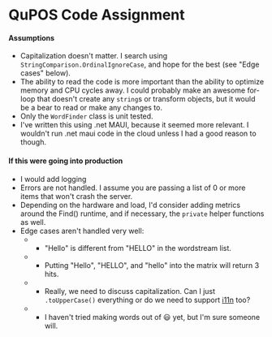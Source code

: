 ﻿# QuPOS Code Assignment

#### Assumptions
* Capitalization doesn't matter. I search using `StringComparison.OrdinalIgnoreCase`, and hope for the best (see "Edge cases" below).
* The ability to read the code is more important than the ability to optimize memory and CPU cycles away. I could probably make an awesome for-loop that doesn't create any `string`s or transform objects, but it would be a bear to read or make any changes to.
* Only the `WordFinder` class is unit tested.
* I've written this using .net MAUI, because it seemed more relevant. I wouldn't run .net maui code in the cloud unless I had a good reason to though.

#### If this were going into production
* I would add logging
* Errors are not handled. I assume you are passing a list of 0 or more items that won't crash the server.
* Depending on the hardware and load, I'd consider adding metrics around the Find() runtime, and if necessary, the `private` helper functions as well.
* Edge cases aren't handled very well:
	* * "Hello" is different from "HELLO" in the wordstream list.
	* * Putting "Hello", "HELLO", and "hello" into the matrix will return 3 hits.
	* * Really, we need to discuss capitalization. Can I just `.toUpperCase()` everything or do we need to support [i11n](https://www.moserware.com/2008/02/does-your-code-pass-turkey-test.html) too?
	* * I haven't tried making words out of 😃 yet, but I'm sure someone will.